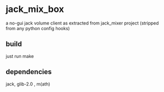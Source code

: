 # jack_mix_box
a no-gui jack volume client as extracted from jack_mixer project (stripped from any python config hooks)

## build ##
just run make

## dependencies ##
jack, glib-2.0 , m(ath)

